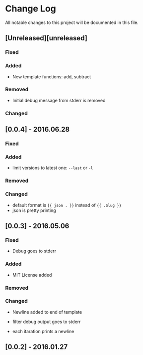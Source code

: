 # Change Log
All notable changes to this project will be documented in this file.

## [Unreleased][unreleased]
### Fixed

### Added
- New template functions: add, subtract

### Removed
- Initial debug message from stderr is removed

### Changed

## [0.0.4] - 2016.06.28

### Fixed

### Added
- limit versions to latest one: `--last` or `-l`

### Removed

### Changed
- default format is `{{ json . }}` instead of `{{ .Slug }}`
- json is pretty printing

## [0.0.3] - 2016.05.06
### Fixed
- Debug goes to stderr

### Added
- MIT License added

### Removed

### Changed
- Newline added to end of template

- filter debug output goes to stderr
- each itaration prints a newline

## [0.0.2] - 2016.01.27
